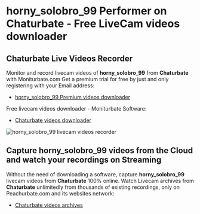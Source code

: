 # horny_solobro_99 Performer on Chaturbate - Free LiveCam videos downloader

## Chaturbate Live Videos Recorder

Monitor and record livecam videos of **horny_solobro_99** from **Chaturbate** with Moniturbate.com
Get a premium trial for free by just and only registering with your Email address:
* [horny_solobro_99 Premium videos downloader](https://moniturbate.com/request-demo-licence-key.html)

Free livecam videos downloader - Moniturbate Software:
* [Chaturbate videos downloader](https://moniturbate.com/moniturbate-download-software.html)

![horny_solobro_99 livecam videos recorder](https://peachurnet.com/templates/moniturbate-software.png)


## Capture horny_solobro_99 videos from the Cloud and watch your recordings on Streaming

Without the need of downloading a software, capture **horny_solobro_99** livecam videos from **Chaturbate** 100% online.
Watch Livecam archives from **Chaturbate** unlimitedly from thousands of existing recordings, only on Peachurbate.com and its websites network:
* [Chaturbate videos archives](https://peachurnet.com/)